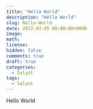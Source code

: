 ```yaml
---
title: "Hello World"
description: "Hello World"
slug: Hello-World
date: 2022-03-05 00:00:00+0000
image: 
math: 
license: 
hidden: false
comments: true
draft: true
categories:
  - Salyut
tags:
  - Salyut
---
```


Hello World